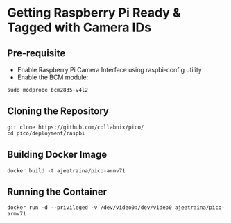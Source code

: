 # Getting Raspberry Pi Ready & Tagged with Camera IDs

## Pre-requisite

- Enable Raspberry Pi Camera Interface using raspbi-config utility
- Enable the BCM module:

```
sudo modprobe bcm2835-v4l2
```

## Cloning the Repository

```
git clone https://github.com/collabnix/pico/
cd pico/deployment/raspbi
```

## Building Docker Image

```
docker build -t ajeetraina/pico-armv71
```

## Running the Container

```
docker run -d --privileged -v /dev/video0:/dev/video0 ajeetraina/pico-armv71
```
